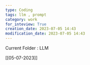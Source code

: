 ```yaml
---
type: Coding  
tags: llm , prompt
category: work
for_inteview: True
creation_date: 2023-07-05 14:43
modification_date: 2023-07-05 14:43
---
```


  
Current Folder : LLM




[[05-07-2023]]


